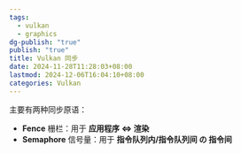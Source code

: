 ```yaml
---
tags:
  - vulkan
  - graphics
dg-publish: "true"
publish: "true"
title: Vulkan 同步
date: 2024-11-28T11:28:03+08:00
lastmod: 2024-12-06T16:04:10+08:00
categories: Vulkan
---
```


主要有两种同步原语：
+ **Fence** 栅栏：用于 **应用程序 $\Leftrightarrow$  渲染**
+ **Semaphore** 信号量：用于 **指令队列内/指令队列间 の 指令间**
